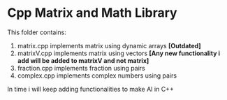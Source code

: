 # Cpp Matrix and Math Library

This folder contains:
1. matrix.cpp implements matrix using dynamic arrays **[Outdated]**
2. matrixV.cpp implements matrix using vectors **[Any new functionality i add will be added to matrixV and not matrix]**
3. fraction.cpp implements fraction using pairs
4. complex.cpp implements complex numbers using pairs

In time i will keep adding functionalities to make AI in C++
